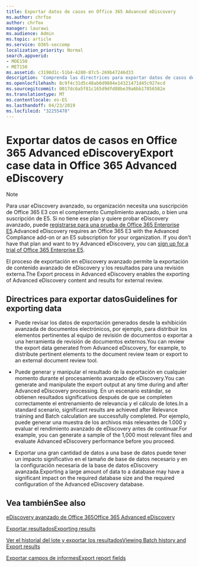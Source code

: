 ```yaml
---
title: Exportar datos de casos en Office 365 Advanced eDiscovery
ms.author: chrfox
author: chrfox
manager: laurawi
ms.audience: Admin
ms.topic: article
ms.service: O365-seccomp
localization_priority: Normal
search.appverid:
- MOE150
- MET150
ms.assetid: c3198d1c-51b4-4280-87c5-269b47246d33
description: 'Comprenda las directrices para exportar datos de casos de eDiscovery y los resultados de la revisión mediante el proceso de exportación en eDiscovery avanzado de Office 365.  '
ms.openlocfilehash: 8c9f4c31d5c48ab0d9884e14321471d45c927ecd
ms.sourcegitcommit: 0017dc6a5f81c165d9dfd88be39a6bb17856582e
ms.translationtype: MT
ms.contentlocale: es-ES
ms.lasthandoff: 04/23/2019
ms.locfileid: "32255478"
---
```

# <a name="export-case-data-in-office-365-advanced-ediscovery"></a><span data-ttu-id="e2f9b-103">Exportar datos de casos en Office 365 Advanced eDiscovery</span><span class="sxs-lookup"><span data-stu-id="e2f9b-103">Export case data in Office 365 Advanced eDiscovery</span></span>

> [!NOTE]
> <span data-ttu-id="e2f9b-p101">Para usar eDiscovery avanzado, su organización necesita una suscripción de Office 365 E3 con el complemento Cumplimiento avanzado, o bien una suscripción de E5. Si no tiene ese plan y quiere probar eDiscovery avanzado, puede [registrarse para una prueba de Office 365 Enterprise E5](https://go.microsoft.com/fwlink/p/?LinkID=698279).</span><span class="sxs-lookup"><span data-stu-id="e2f9b-p101">Advanced eDiscovery requires an Office 365 E3 with the Advanced Compliance add-on or an E5 subscription for your organization. If you don't have that plan and want to try Advanced eDiscovery, you can [sign up for a trial of Office 365 Enterprise E5](https://go.microsoft.com/fwlink/p/?LinkID=698279).</span></span> 
  
<span data-ttu-id="e2f9b-106">El proceso de exportación en eDiscovery avanzado permite la exportación de contenido avanzado de eDiscovery y los resultados para una revisión externa.</span><span class="sxs-lookup"><span data-stu-id="e2f9b-106">The Export process in Advanced eDiscovery enables the exporting of Advanced eDiscovery content and results for external review.</span></span> 
  
## <a name="guidelines-for-exporting-data"></a><span data-ttu-id="e2f9b-107">Directrices para exportar datos</span><span class="sxs-lookup"><span data-stu-id="e2f9b-107">Guidelines for exporting data</span></span>

- <span data-ttu-id="e2f9b-108">Puede revisar los datos de exportación generados desde la exhibición avanzada de documentos electrónicos, por ejemplo, para distribuir los elementos pertinentes al equipo de revisión de documentos o exportar a una herramienta de revisión de documentos externos.</span><span class="sxs-lookup"><span data-stu-id="e2f9b-108">You can review the export data generated from Advanced eDiscovery, for example, to distribute pertinent elements to the document review team or export to an external document review tool.</span></span>
    
- <span data-ttu-id="e2f9b-109">Puede generar y manipular el resultado de la exportación en cualquier momento durante el procesamiento avanzado de eDiscovery.</span><span class="sxs-lookup"><span data-stu-id="e2f9b-109">You can generate and manipulate the export output at any time during and after Advanced eDiscovery processing.</span></span> <span data-ttu-id="e2f9b-110">En un escenario estándar, se obtienen resultados significativos después de que se completen correctamente el entrenamiento de relevancia y el cálculo de lotes.</span><span class="sxs-lookup"><span data-stu-id="e2f9b-110">In a standard scenario, significant results are achieved after Relevance training and Batch calculation are successfully completed.</span></span> <span data-ttu-id="e2f9b-111">Por ejemplo, puede generar una muestra de los archivos más relevantes de 1.000 y evaluar el rendimiento avanzado de eDiscovery antes de continuar.</span><span class="sxs-lookup"><span data-stu-id="e2f9b-111">For example, you can generate a sample of the 1,000 most relevant files and evaluate Advanced eDiscovery performance before you proceed.</span></span>
    
- <span data-ttu-id="e2f9b-112">Exportar una gran cantidad de datos a una base de datos puede tener un impacto significativo en el tamaño de base de datos necesario y en la configuración necesaria de la base de datos eDiscovery avanzada.</span><span class="sxs-lookup"><span data-stu-id="e2f9b-112">Exporting a large amount of data to a database may have a significant impact on the required database size and the required configuration of the Advanced eDiscovery database.</span></span>
    
## <a name="see-also"></a><span data-ttu-id="e2f9b-113">Vea también</span><span class="sxs-lookup"><span data-stu-id="e2f9b-113">See also</span></span>

[<span data-ttu-id="e2f9b-114">eDiscovery avanzado de Office 365</span><span class="sxs-lookup"><span data-stu-id="e2f9b-114">Office 365 Advanced eDiscovery</span></span>](office-365-advanced-ediscovery.md)
  
[<span data-ttu-id="e2f9b-115">Exportar resultados</span><span class="sxs-lookup"><span data-stu-id="e2f9b-115">Exporting results </span></span>](export-results-in-advanced-ediscovery.md)
  
[<span data-ttu-id="e2f9b-116">Ver el historial del lote y exportar los resultados</span><span class="sxs-lookup"><span data-stu-id="e2f9b-116">Viewing Batch history and Export results</span></span>](view-batch-history-and-export-past-results.md)

[<span data-ttu-id="e2f9b-117">Exportar campos de informes</span><span class="sxs-lookup"><span data-stu-id="e2f9b-117">Export report fields</span></span>](export-report-fields-in-advanced-ediscovery.md)

